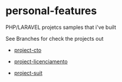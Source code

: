 # personal-features
PHP/LARAVEL projetcs samples that i've built

See Branches for check the projects out

- <a href='https://github.com/ThiagoMotaIta/personal-features/tree/project-cto'>project-cto</a>

- <a href='https://github.com/ThiagoMotaIta/personal-features/tree/project-licenciamento'>project-licenciamento</a>

- <a href='https://github.com/ThiagoMotaIta/personal-features/tree/project-suit'>project-suit</a>
